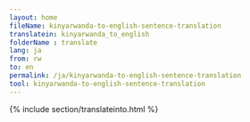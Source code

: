 ```yaml
---
layout: home
fileName: kinyarwanda-to-english-sentence-translation
translatein: kinyarwanda_to_english
folderName : translate
lang: ja
from: rw
to: en
permalink: /ja/kinyarwanda-to-english-sentence-translation
tool: kinyarwanda-to-english-sentence-translation
---
```

{% include section/translateinto.html %}